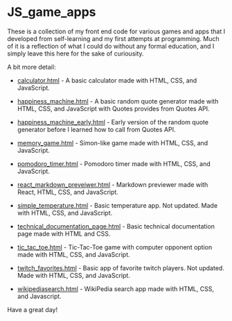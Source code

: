 # JS_game_apps
These is a collection of my front end code for various games and apps that I developed from self-learning and my first attempts at programming. Much of it is a reflection of what I could do without any formal education, and I simply leave this here for the sake of curiousity. 

A bit more detail:

- [calculator.html](calculator.html) - A basic calculator made with HTML, CSS, and JavaScript.

- [happiness_machine.html](happiness_machine.html) - A basic random quote generator made with HTML, CSS, and JavaScript with Quotes provides from Quotes API.

- [happiness_machine_early.html](happiness_machine_early.html) - Early version of the random quote generator before I learned how to call from Quotes API.

- [memory_game.html](memory_game.html) - Simon-like game made with HTML, CSS, and JavaScript.

- [pomodoro_timer.html](pomodoro_timer.html) - Pomodoro timer made with HTML, CSS, and JavaScript.

- [react_markdown_preveiwer.html](react_markdown_previewer.html) - Markdown previewer made with React, HTML, CSS, and JavaScript.

- [simple_temperature.html](simple_temperature.html) - Basic temperature app. Not updated. Made with HTML, CSS, and JavaScript.

- [technical_documentation_page.html](technical_documentation_page.html) - Basic technical documentation page made with HTML and CSS.

- [tic_tac_toe.html](tic_tac_toe.html) - Tic-Tac-Toe game with computer opponent option made with HTML, CSS, and JavaScript.

- [twitch_favorites.html](twitch_favorites.html) - Basic app of favorite twitch players. Not updated. Made with HTML, CSS, and JavaScript.

- [wikipediasearch.html](wikipediasearch.html) - WikiPedia search app made with HTML, CSS, and Javascript. 

Have a great day!
